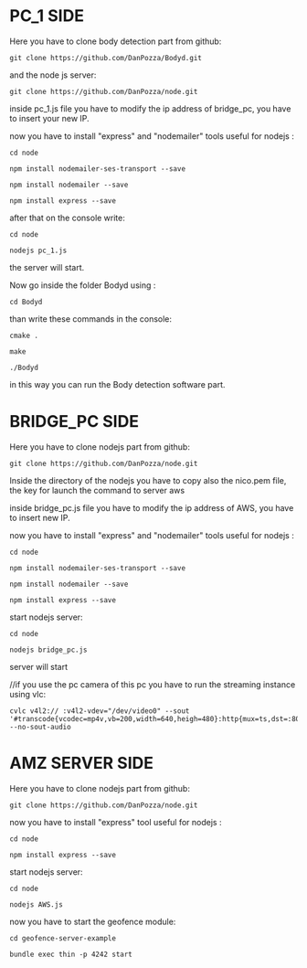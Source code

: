 # PC_1 SIDE

Here you have to clone body detection part from github:

	git clone https://github.com/DanPozza/Bodyd.git

and the node js server:

	git clone https://github.com/DanPozza/node.git

inside pc_1.js file you have to modify the ip address of bridge_pc, you have to insert your new IP.


now you have to install "express" and "nodemailer" tools useful for nodejs :


	cd node

	npm install nodemailer-ses-transport --save

	npm install nodemailer --save

	npm install express --save
 


after that on the console write:

	cd node

	nodejs pc_1.js

the server will start.

Now go inside the folder Bodyd using :

	cd Bodyd

than write these commands in the console:

	cmake .

	make

	./Bodyd

in this way you can run the Body detection software part.




# BRIDGE_PC SIDE

Here you have to clone nodejs part from github:

	git clone https://github.com/DanPozza/node.git

Inside the directory of the nodejs you have to copy also the nico.pem file, the key for launch the command to server aws

inside bridge_pc.js file you have to modify the ip address of AWS, you have to insert new IP.

now you have to install "express" and "nodemailer" tools useful for nodejs :


	cd node

	npm install nodemailer-ses-transport --save

	npm install nodemailer --save

	npm install express --save


start nodejs server:


	cd node

	nodejs bridge_pc.js


server will start

//if you use the pc camera of this pc you have to run the streaming instance using vlc:

	cvlc v4l2:// :v4l2-vdev="/dev/video0" --sout '#transcode{vcodec=mp4v,vb=200,width=640,heigh=480}:http{mux=ts,dst=:8082}' --no-sout-audio


# AMZ SERVER SIDE

Here you have to clone nodejs part from github:

	git clone https://github.com/DanPozza/node.git

now you have to install "express" tool useful for nodejs :


	cd node

	npm install express --save



start nodejs server:


	cd node

	nodejs AWS.js


now you have to start the geofence module:

	cd geofence-server-example

	bundle exec thin -p 4242 start
